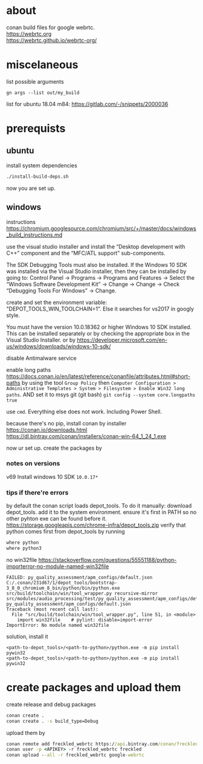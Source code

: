 # about

conan build files for google webrtc. \
https://webrtc.org \
https://webrtc.github.io/webrtc-org/

# miscelaneous

list possible arguments
```
gn args --list out/my_build
```
list for ubuntu 18.04 m84: https://gitlab.com/-/snippets/2000036


# prerequists

## ubuntu

install system dependencies
```bash
./install-build-deps.sh
```

now you are set up.

## windows

instructions
https://chromium.googlesource.com/chromium/src/+/master/docs/windows_build_instructions.md

use the visual studio installer and install the “Desktop development with C++”
component and the “MFC/ATL support” sub-components.

The SDK Debugging Tools must also be installed. If the Windows 10 SDK was 
installed via the Visual Studio installer, then they can be installed by going
to: Control Panel → Programs → Programs and Features → 
Select the “Windows Software Development Kit” → Change → Change → 
Check “Debugging Tools For Windows” → Change.

create and set the environment variable: "DEPOT_TOOLS_WIN_TOOLCHAIN=1". Else it searches for vs2017 in googly style.

You must have the version 10.0.18362 or higher Windows 10 SDK installed. This can be installed separately or by checking the appropriate box in the Visual Studio Installer. or by https://developer.microsoft.com/en-us/windows/downloads/windows-10-sdk/

disable Antimalware service

enable long paths https://docs.conan.io/en/latest/reference/conanfile/attributes.html#short-paths
by using the tool `Group Policy` then `Computer Configuration > Administrative Templates > System > Filesystem > Enable Win32 long paths`.
AND set it to msys git (git bash) `git config --system core.longpaths true`

use `cmd`. Everything else does not work. Including Power Shell.

because there's no pip, install conan by installer \
https://conan.io/downloads.html
https://dl.bintray.com/conan/installers/conan-win-64_1_24_1.exe

now ur set up. create the packages by

### notes on versions

v69
Install windows 10 SDK `10.0.17*`

### tips if there're errors

by default the conan script loads depot_tools. To do it manually:
download depot_tools. add it to the system environment.
ensure it's first in PATH so no other pyhton exe can be found before it. \
https://storage.googleapis.com/chrome-infra/depot_tools.zip
verify that python comes first from depot_tools by running
```bat
where python
where python3
```

no win32file https://stackoverflow.com/questions/55551188/python-importerror-no-module-named-win32file
```
FAILED: py_quality_assessment/apm_configs/default.json
C:/.conan/231d67/1/depot_tools/bootstrap-3_8_0_chromium_8_bin/python/bin/python.exe src/build/toolchain/win/tool_wrapper.py recursive-mirror src/modules/audio_processing/test/py_quality_assessment/apm_configs/default.json py_quality_assessment/apm_configs/default.json
Traceback (most recent call last):
  File "src/build/toolchain/win/tool_wrapper.py", line 51, in <module>
    import win32file    # pylint: disable=import-error
ImportError: No module named win32file
```

solution, install it
```
<path-to-depot_tools>/<path-to-python>/python.exe -m pip install pywin32
<path-to-depot_tools>/<path-to-python>/python.exe -m pip install pywin32
```

# create packages and upload them

create release and debug packages
```bash
conan create .
conan create . -s build_type=Debug
```

upload them by
```bat
conan remote add freckled_webrtc https://api.bintray.com/conan/freckled/google-webrtc
conan user -p <APIKEY> -r freckled_webrtc freckled
conan upload --all -r freckled_webrtc google-webrtc
```

